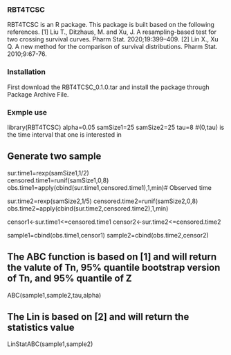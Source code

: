 ### RBT4TCSC 
RBT4TCSC is an R package. This package is built based on the following references.
[1] Liu T., Ditzhaus, M. and Xu, J. A resampling-based test for two crossing survival curves. Pharm Stat. 2020;19:399–409.
[2] Lin X., Xu Q. A new method for the comparison of survival distributions. Pharm Stat. 2010;9:67-76.

### Installation
First download the RBT4TCSC_0.1.0.tar and install the package through Package Archive File.

### Exmple use
library(RBT4TCSC)
alpha=0.05
samSize1=25
samSize2=25
tau=8  #(0,tau) is the time interval that one is interested in
## Generate two sample
sur.time1=rexp(samSize1,1/2)   
censored.time1=runif(samSize1,0,8)
obs.time1=apply(cbind(sur.time1,censored.time1),1,min)# Observed time

sur.time2=rexp(samSize2,1/5)
censored.time2=runif(samSize2,0,8)
obs.time2=apply(cbind(sur.time2,censored.time2),1,min)

censor1<-sur.time1<=censored.time1
censor2<-sur.time2<=censored.time2

sample1=cbind(obs.time1,censor1)
sample2=cbind(obs.time2,censor2)

## The ABC function is based on [1] and will return the valute of Tn, 95% quantile bootstrap version of Tn, and 95% quantile of Z
ABC(sample1,sample2,tau,alpha)
## The Lin is based on [2] and will return the statistics value 
LinStatABC(sample1,sample2)
